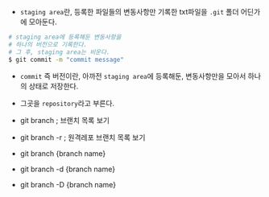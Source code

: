 - `staging area`란, 등록한 파일들의 변동사항만 기록한 txt파일을 `.git` 폴더 어딘가에 모아둔다.

```bash
# staging area에 등록해둔 변동사항을
# 하나의 버전으로 기록한다.
# 그 후, staging area는 비운다.
$ git commit -m "commit message"
```

- `commit` 즉 버전이란, 아까전 `staging area`에 등록해둔, 변동사항만을 모아서 하나의 상태로 저장한다.
- 그곳을 `repository`라고 부른다.

- git branch ; 브랜치 목록 보기
- git branch -r ; 원격레포 브랜치 목록 보기
- git branch {branch name}
- git branch -d {branch name}
- git branch -D {branch name}

